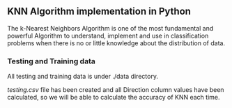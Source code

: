
## KNN Algorithm implementation in Python

The k-Nearest Neighbors Algorithm is one of the most fundamental and powerful Algorithm to understand, implement and use in classification problems when there is no or little knowledge about the distribution of data.

### Testing and Training data
All testing and training data is under ./data directory.

*testing.csv* file has been created and all Direction column values have been calculated, so we will be able to calculate the accuracy of KNN each time.

